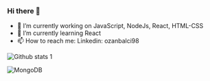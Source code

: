 ### Hi there 👋

- 🔭 I’m currently working on JavaScript, NodeJs, React, HTML-CSS
- 🌱 I’m currently learning React
- 📫 How to reach me: Linkedin: ozanbalci98

![Github stats 1](https://github-readme-stats.vercel.app/api?username=ozanbalcii&show_icons=true&theme=gradient) 

![MongoDB](https://img.shields.io/badge/MongoDB-%234ea94b.svg?style=for-the-badge&logo=mongodb&logoColor=white)
